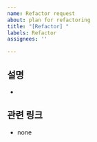 ```yaml
---
name: Refactor request
about: plan for refactoring
title: "[Refactor] "
labels: Refactor
assignees: ''

---
```


## 설명

-

## 관련 링크

- none
